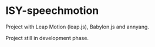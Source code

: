 # ISY-speechmotion
Project with Leap Motion (leap.js), Babylon.js and annyang.

Project still in development phase.


